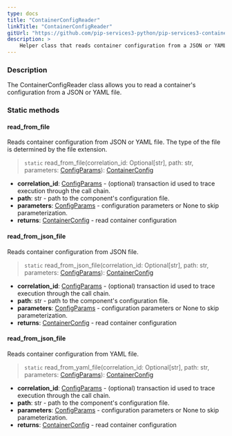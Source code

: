 ```yaml
---
type: docs
title: "ContainerConfigReader"
linkTitle: "ContainerConfigReader"
gitUrl: "https://github.com/pip-services3-python/pip-services3-container-python"
description: >
    Helper class that reads container configuration from a JSON or YAML file.
---
```


### Description

The ContainerConfigReader class allows you to read a container's configuration from a JSON or YAML file.

### Static methods

#### read_from_file
Reads container configuration from JSON or YAML file.
The type of the file is determined by the file extension.

> `static` read_from_file(correlation_id: Optional[str], path: str, parameters: [ConfigParams](../../../commons/config/config_params)): [ContainerConfig](../container_config)

- **correlation_id**: [ConfigParams](../../../commons/config/config_params) - (optional) transaction id used to trace execution through the call chain.
- **path**: str - path to the component's configuration file.
- **parameters**: [ConfigParams](../../../commons/config/config_params) - configuration parameters or None to skip parameterization.
- **returns**: [ContainerConfig](../container_config) - read container configuration


#### read_from_json_file
Reads container configuration from JSON file.

> `static` read_from_json_file(correlation_id: Optional[str], path: str, parameters: [ConfigParams](../../../commons/config/config_params)): [ContainerConfig](../container_config)

- **correlation_id**: [ConfigParams](../../../commons/config/config_params) - (optional) transaction id used to trace execution through the call chain.
- **path**: str - path to the component's configuration file.
- **parameters**: [ConfigParams](../../../commons/config/config_params) - configuration parameters or None to skip parameterization.
- **returns**: [ContainerConfig](../container_config) - read container configuration


#### read_from_json_file
Reads container configuration from YAML file.

> `static` read_from_yaml_file(correlation_id: Optional[str], path: str, parameters: [ConfigParams](../../../commons/config/config_params)): [ContainerConfig](../container_config)

- **correlation_id**: [ConfigParams](../../../commons/config/config_params) - (optional) transaction id used to trace execution through the call chain.
- **path**: str - path to the component's configuration file.
- **parameters**: [ConfigParams](../../../commons/config/config_params) - configuration parameters or None to skip parameterization.
- **returns**: [ContainerConfig](../container_config) - read container configuration
